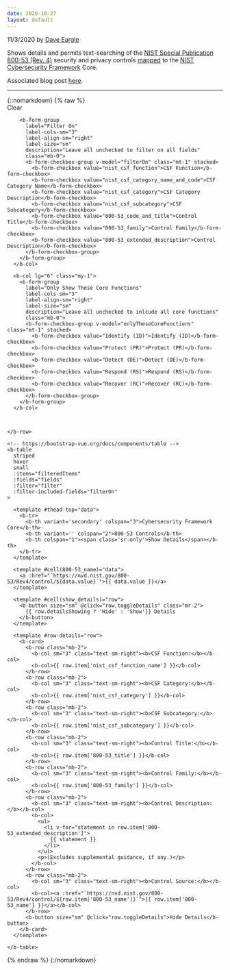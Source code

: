 ```yaml
---
date: 2020-10-27
layout: default
---
```

<!-- Required Stylesheets -->
<!-- Load required Bootstrap and BootstrapVue CSS -->
<link type="text/css" rel="stylesheet" href="//unpkg.com/bootstrap@4.5.2/dist/css/bootstrap.min.css" />
<link type="text/css" rel="stylesheet" href="//unpkg.com/bootstrap-vue@2.19.0/dist/bootstrap-vue.min.css" />

<!-- Load polyfills to support older browsers -->
<script src="https://polyfill.io/v3/polyfill.min.js?features=es2015%2CIntersectionObserver"></script>

<!-- Required scripts -->
<script src="https://unpkg.com/vue@2.6.12/dist/vue.js"></script>
<script src="https://unpkg.com/bootstrap-vue@2.19.0/dist/bootstrap-vue.js"></script>

<script src="https://d3js.org/d3-dsv.v2.min.js"></script>
<script src="https://d3js.org/d3-fetch.v2.min.js"></script>


<!-- Our application root element -->
<p class='meta'>11/3/2020 by <a href='https://daveeargle.com'>Dave Eargle</a></p>
<p>Shows details and permits text-searching of the <a href='https://nvd.nist.gov/800-53/Rev4'>NIST Special Publication 800-53 (Rev. 4)</a> security and privacy controls
  <a href='https://www.nist.gov/document/csfsubcategories-sp80053mappingxlsx'>mapped</a> to the <a href='https://www.nist.gov/cyberframework'>NIST Cybersecurity Framework</a> Core.</p>
  <p>Associated blog post <a href='https://daveeargle.com/2020/11/03/NIST-CSF-800-53-Mapping/'>here</a>.</p>
  <hr/>
{::nomarkdown}
{% raw %}
<div id="app" markdown="0" v-cloak>
  <b-container fluid>
    <b-row>
      <b-col lg="6" class="my-1">
        <b-form-group
        label="Filter"
        label-cols-sm="3"
        label-align-sm="right"
        label-size="sm"
        label-for="filterInput"
        class="mb-0"
        >
          <b-input-group size="sm">
            <b-form-input
              v-model="filter"
              type="search"
              id="filterInput"
              placeholder="Type to Search"
              debounce="150"
            ></b-form-input>
            <b-input-group-append>
              <b-button :disabled="!filter" @click="filter = ''">Clear</b-button>
            </b-input-group-append>
          </b-input-group>
        </b-form-group>

        <b-form-group
          label="Filter On"
          label-cols-sm="3"
          label-align-sm="right"
          label-size="sm"
          description="Leave all unchecked to filter on all fields"
          class="mb-0">
          <b-form-checkbox-group v-model="filterOn" class="mt-1" stacked>
            <b-form-checkbox value="nist_csf_function">CSF Function</b-form-checkbox>
            <b-form-checkbox value="nist_csf_category_name_and_code">CSF Category Name</b-form-checkbox>
            <b-form-checkbox value="nist_csf_category">CSF Category Description</b-form-checkbox>
            <b-form-checkbox value="nist_csf_subcategory">CSF Subcategory</b-form-checkbox>
            <b-form-checkbox value="800-53_code_and_title">Control Title</b-form-checkbox>
            <b-form-checkbox value="800-53_family">Control Family</b-form-checkbox>
            <b-form-checkbox value="800-53_extended_description">Control Description</b-form-checkbox>
          </b-form-checkbox-group>
        </b-form-group>
      </b-col>

      <b-col lg="6" class="my-1">
        <b-form-group
          label="Only Show These Core Functions"
          label-cols-sm="3"
          label-align-sm="right"
          label-size="sm"
          description="Leave all unchecked to inlcude all core functions"
          class="mb-0">
          <b-form-checkbox-group v-model="onlyTheseCoreFunctions" class="mt-1" stacked>
            <b-form-checkbox value="Identify (ID)">Identify (ID)</b-form-checkbox>
            <b-form-checkbox value="Protect (PR)">Protect (PR)</b-form-checkbox>
            <b-form-checkbox value="Detect (DE)">Detect (DE)</b-form-checkbox>
            <b-form-checkbox value="Respond (RS)">Respond (RS)</b-form-checkbox>
            <b-form-checkbox value="Recover (RC)">Recover (RC)</b-form-checkbox>
          </b-form-checkbox-group>
        </b-form-group>
      </b-col>



    </b-row>

    <!-- https://bootstrap-vue.org/docs/components/table -->
    <b-table
      striped
      hover
      small
      :items="filteredItems"
      :fields="fields"
      :filter="filter"
      :filter-included-fields="filterOn"
    >

      <template #thead-top="data">
        <b-tr>
          <b-th variant='secondary' colspan="3">Cybersecurity Framework Core</b-th>
          <b-th variant='' colspan="2">800-53 Controls</b-th>
          <b-th colspan="1"><span class='sr-only'>Show Details</span></b-th>
        </b-tr>
      </template>

      <template #cell(800-53_name)="data">
        <a :href="`https://nvd.nist.gov/800-53/Rev4/control/${data.value}`">{{ data.value }}</a>
      </template>

      <template #cell(show_details)="row">
        <b-button size="sm" @click="row.toggleDetails" class="mr-2">
          {{ row.detailsShowing ? 'Hide' : 'Show'}} Details
        </b-button>
      </template>

      <template #row-details="row">
        <b-card>
          <b-row class="mb-2">
            <b-col sm="3" class="text-sm-right"><b>CSF Function:</b></b-col>
            <b-col>{{ row.item['nist_csf_function_name'] }}</b-col>
          </b-row>
          <b-row class="mb-2">
            <b-col sm="3" class="text-sm-right"><b>CSF Category:</b></b-col>
            <b-col>{{ row.item['nist_csf_category'] }}</b-col>
          </b-row>
          <b-row class="mb-2">
            <b-col sm="3" class="text-sm-right"><b>CSF Subcategory:</b></b-col>
            <b-col>{{ row.item['nist_csf_subcategory'] }}</b-col>
          </b-row>
          <b-row class="mb-2">
            <b-col sm="3" class="text-sm-right"><b>Control Title:</b></b-col>
            <b-col>{{ row.item['800-53_title'] }}</b-col>
          </b-row>
          <b-row class="mb-2">
            <b-col sm="3" class="text-sm-right"><b>Control Family:</b></b-col>
            <b-col>{{ row.item['800-53_family'] }}</b-col>
          </b-row>
          <b-row class="mb-2">
            <b-col sm="3" class="text-sm-right"><b>Control Description:</b></b-col>
            <b-col>
              <ul>
                <li v-for="statement in row.item['800-53_extended_description']">
                  {{ statement }}
                </li>
              </ul>
              <p>(Excludes supplemental guidance, if any.)</p>
            </b-col>
          </b-row>
          <b-row class="mb-2">
            <b-col sm="3" class="text-sm-right"><b>Control Source:</b></b-col>
            <b-col><a :href="`https://nvd.nist.gov/800-53/Rev4/control/${row.item['800-53_name']}`">{{ row.item['800-53_name'] }}</a></b-col>
          </b-row>
          <b-button size="sm" @click="row.toggleDetails">Hide Details</b-button>
        </b-card>
      </template>

    </b-table>

  </b-container>
</div>

<!-- Start running your app -->
<script>

let debug_items = null;

csf_function_color_map = {
  // function_name : table-<variant>
  'Identify (ID)' : 'blue',
  'Protect (PR)'  : 'purple',
  'Detect (DE)'   : 'orange',
  'Respond (RS)'  : 'red',
  'Recover (RC)'  : 'green'
}

d3.csv("https://raw.githubusercontent.com/deargle/nist_csf_800_53_mapping/master/data/joined-condensed.csv", function(d) {
  if (d['800-53_extended_description']) {
    d['800-53_extended_description'] = JSON.parse(d['800-53_extended_description'])
  }
  return d
}).then(function(items) {
  let new_items = items.map(item => {
    item['_cellVariants'] = { nist_csf_function: csf_function_color_map[item['nist_csf_function']] }
    return item
  })
  // controlsBySubcategory = d3.group(data, d => d.nist_Subcategory)
  _items = new_items;
  window.app = new Vue({
    el: '#app',
    data: {
      fields: [
        {
          key: 'nist_csf_function',
          label: 'CSF Function',
          sortable: true,
        },
        {
          key: 'nist_csf_category_name_and_code',
          label: 'CSF Category',
          sortable: true,
        },
        {
          key: 'nist_csf_subcategory',
          label: 'CSF Subcategory',
          sortable: true,
        },
        {
          key: '800-53_code_and_title',
          label: 'Control Title',
          formatter: 'controlCodeAndTitle',
          filterByFormatted: true,
          tdClass: 'text-capitalize'
        },
        {
          key: '800-53_family',
          label: 'Control Family',
          sortable: true,
        },
        'show_details'],
      items: new_items,
      filter: null,
      filterOn: [],
      onlyTheseCoreFunctions: [],
      // filterOn: ['nist_Subcategory', 'nist_Control', '800-53_TITLE']
    },
    methods: {
      controlCodeAndTitle: function(value, key, item) {
        return `${ item['800-53_name'] }: ${ item['800-53_title'] }`
      }
    },
    computed: {
      filteredItems: function() {
        let items = this.items
        if (!this.onlyTheseCoreFunctions.length) {
          return items
        }
        const filter = item => this.onlyTheseCoreFunctions.includes(item['nist_csf_function'])
        return items.filter(filter)
      }
    }
  })
});
</script>
{% endraw %}
{:/nomarkdown}
